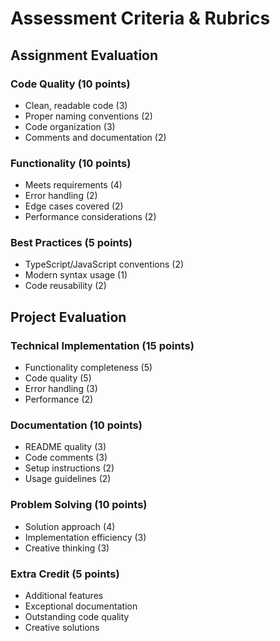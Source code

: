 # Assessment Criteria & Rubrics

## Assignment Evaluation
### Code Quality (10 points)
- Clean, readable code (3)
- Proper naming conventions (2)
- Code organization (3)
- Comments and documentation (2)

### Functionality (10 points)
- Meets requirements (4)
- Error handling (2)
- Edge cases covered (2)
- Performance considerations (2)

### Best Practices (5 points)
- TypeScript/JavaScript conventions (2)
- Modern syntax usage (1)
- Code reusability (2)

## Project Evaluation
### Technical Implementation (15 points)
- Functionality completeness (5)
- Code quality (5)
- Error handling (3)
- Performance (2)

### Documentation (10 points)
- README quality (3)
- Code comments (3)
- Setup instructions (2)
- Usage guidelines (2)

### Problem Solving (10 points)
- Solution approach (4)
- Implementation efficiency (3)
- Creative thinking (3)

### Extra Credit (5 points)
- Additional features
- Exceptional documentation
- Outstanding code quality
- Creative solutions